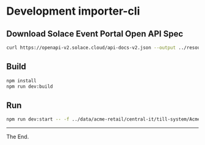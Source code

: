 # Development importer-cli

## Download Solace Event Portal Open API Spec

```bash
curl https://openapi-v2.solace.cloud/api-docs-v2.json --output ../resources/sep-openapi-spec.json
```

## Build

```bash
npm install
npm run dev:build
```

## Run

```bash
npm run dev:start -- -f ../data/acme-retail/central-it/till-system/AcmeRetail-Central-IT-Provider-TillSystem-v1.spec.yml | npx pino-pretty
```

---

The End.
